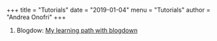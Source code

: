 +++
title = "Tutorials"
date = "2019-01-04"
menu = "Tutorials"
author = "Andrea Onofri"
+++


1. Blogdow: [My learning path with blogdown](/articles/BlogdownSteps/)

